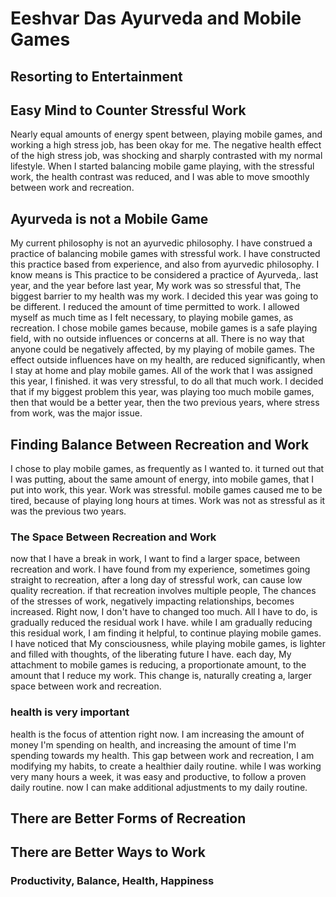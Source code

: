 # Eeshvar Das Ayurveda and Mobile Games
## Resorting to Entertainment
## Easy Mind to Counter Stressful Work
Nearly equal amounts of energy spent between,
playing mobile games,
and working a high stress job,
has been okay for me.
The negative health effect of the high stress job,
was shocking and sharply contrasted with my normal lifestyle.
When I started balancing mobile game playing,
with the stressful work,
the health contrast was reduced,
and I was able to move smoothly between work and recreation.
## Ayurveda is not a Mobile Game
My current philosophy is not an ayurvedic philosophy.
I have construed a practice of balancing mobile games with stressful work.
I have constructed this practice based from experience,
and also from ayurvedic philosophy.
I know means is This practice to be considered a practice of Ayurveda,.
last year,
and the year before last year,
My work was so stressful that,
The biggest barrier to my health was my work.
I decided this year was going to be different.
I reduced the amount of time permitted to work.
I allowed myself as much time as I felt necessary,
to playing mobile games,
as recreation.
I chose mobile games because,
mobile games is a safe playing field,
with no outside influences or concerns at all.
There is no way that anyone could be negatively affected,
by my playing of mobile games.
The effect outside influences have on my health,
are reduced significantly,
when I stay at home and play mobile games.
All of the work that I was assigned this year,
I finished.
it was very stressful,
to do all that much work.
I decided that if my biggest problem this year,
was playing too much mobile games,
then that would be a better year,
then the two previous years,
where stress from work,
was the major issue.
## Finding Balance Between Recreation and Work
I chose to play mobile games,
as frequently as I wanted to.
it turned out that I was putting,
about the same amount of energy,
into mobile games,
that I put into work,
this year.
Work was stressful.
mobile games caused me to be tired,
because of playing long hours at times.
Work was not as stressful as it was
the previous two years.
### The Space Between Recreation and Work 
now that I have a break in work,
I want to find a larger space,
between recreation and work.
I have found from my experience,
sometimes going straight to recreation,
after a long day of stressful work,
can cause low quality recreation.
if that recreation involves multiple people,
The chances of the stresses of work,
negatively impacting relationships,
becomes increased.
Right now, I don't have to changed too much.
All I have to do,
is gradually reduced the residual work I have.
while I am gradually reducing this residual work,
I am finding it helpful,
to continue playing mobile games.
I have noticed that My consciousness,
while playing mobile games,
is lighter and filled with thoughts,
of the liberating future I have.
each day,
My attachment to mobile games is reducing,
a proportionate amount,
to the amount that I reduce my work.
This change is,
naturally creating a,
larger space between
work and recreation.
### health is very important
health is the focus of attention right now.
I am increasing the amount of money I'm spending on health,
and increasing the amount of time I'm spending towards my health.
This gap between work and recreation,
I am modifying my habits,
to create
a healthier daily routine.
while I was working very many hours a week,
it was easy and productive,
to follow a proven daily routine.
now I can make additional adjustments to my daily routine.
## There are Better Forms of Recreation
## There are Better Ways to Work
### Productivity, Balance, Health, Happiness

